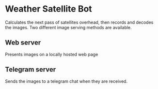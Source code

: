 # Weather Satellite Bot

Calculates the next pass of satellites overhead, then records and decodes the images. Two different image serving methods are available.

## Web server

Presents images on a locally hosted web page

## Telegram server

Sends the images to a telegram chat when they are received.